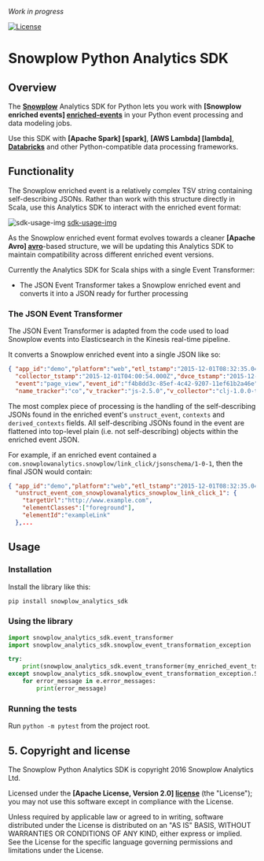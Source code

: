 *Work in progress*

[![License][license-image]][license]

# Snowplow Python Analytics SDK

## Overview

The **[Snowplow][snowplow]** Analytics SDK for Python lets you work with **[Snowplow enriched events] [enriched-events]** in your Python event processing and data modeling jobs.

Use this SDK with **[Apache Spark] [spark]**, **[AWS Lambda] [lambda]**, **[Databricks][databricks]** and other Python-compatible data processing frameworks.

## Functionality

The Snowplow enriched event is a relatively complex TSV string containing self-describing JSONs. Rather than work with this structure directly in Scala, use this Analytics SDK to interact with the enriched event format:

![sdk-usage-img] [sdk-usage-img]

As the Snowplow enriched event format evolves towards a cleaner **[Apache Avro] [avro]**-based structure, we will be updating this Analytics SDK to maintain compatibility across different enriched event versions.

Currently the Analytics SDK for Scala ships with a single Event Transformer:

* The JSON Event Transformer takes a Snowplow enriched event and converts it into a JSON ready for further processing

### The JSON Event Transformer

The JSON Event Transformer is adapted from the code used to load Snowplow events into Elasticsearch in the Kinesis real-time pipeline.

It converts a Snowplow enriched event into a single JSON like so:

```json
{ "app_id":"demo","platform":"web","etl_tstamp":"2015-12-01T08:32:35.048Z",
  "collector_tstamp":"2015-12-01T04:00:54.000Z","dvce_tstamp":"2015-12-01T03:57:08.986Z",
  "event":"page_view","event_id":"f4b8dd3c-85ef-4c42-9207-11ef61b2a46e",
  "name_tracker":"co","v_tracker":"js-2.5.0","v_collector":"clj-1.0.0-tom-0.2.0",...
```

The most complex piece of processing is the handling of the self-describing JSONs found in the enriched event's `unstruct_event`, `contexts` and `derived_contexts` fields. All self-describing JSONs found in the event are flattened into top-level plain (i.e. not self-describing) objects within the enriched event JSON.


For example, if an enriched event contained a `com.snowplowanalytics.snowplow/link_click/jsonschema/1-0-1`, then the final JSON would contain:

```json
{ "app_id":"demo","platform":"web","etl_tstamp":"2015-12-01T08:32:35.048Z",
  "unstruct_event_com_snowplowanalytics_snowplow_link_click_1": {
    "targetUrl":"http://www.example.com",
    "elementClasses":["foreground"],
    "elementId":"exampleLink"
  },...
```

## Usage

### Installation

Install the library like this:

```bash
pip install snowplow_analytics_sdk
```

### Using the library

```python
import snowplow_analytics_sdk.event_transformer
import snowplow_analytics_sdk.snowplow_event_transformation_exception

try:
    print(snowplow_analytics_sdk.event_transformer(my_enriched_event_tsv))
except snowplow_analytics_sdk.snowplow_event_transformation_exception.SnowplowEventTransformationException as e:
    for error_message in e.error_messages:
        print(error_message)

```

### Running the tests

Run `python -m pytest` from the project root.

## 5. Copyright and license

The Snowplow Python Analytics SDK is copyright 2016 Snowplow Analytics Ltd.

Licensed under the **[Apache License, Version 2.0] [license]** (the "License");
you may not use this software except in compliance with the License.

Unless required by applicable law or agreed to in writing, software
distributed under the License is distributed on an "AS IS" BASIS,
WITHOUT WARRANTIES OR CONDITIONS OF ANY KIND, either express or implied.
See the License for the specific language governing permissions and
limitations under the License.

[snowplow]: http://snowplowanalytics.com
[enriched-events]: https://github.com/snowplow/snowplow/wiki/canonical-event-model
[databricks]: https://databricks.com/
[sdk-usage-img]: https://raw.githubusercontent.com/snowplow/snowplow-scala-analytics-sdk/master/sdk-usage.png
[avro]: https://avro.apache.org/
[license-image]: http://img.shields.io/badge/license-Apache--2-blue.svg?style=flat
[license]: http://www.apache.org/licenses/LICENSE-2.0
